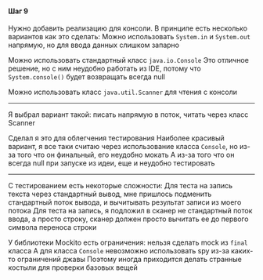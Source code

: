 #### Шаг 9

Нужно добавить реализацию для консоли.
В принципе есть несколько вариантов как это сделать:
Можно использовать `System.in` и `System.out` напрямую, но для ввода данных слишком запарно

Можно использовать стандартный класс `java.io.Console`
Это отличное решение, но с ним неудобно работать из IDE, потому что `System.console()` будет возвращать всегда null

Можно использовать класс `java.util.Scanner` для чтения с консоли

---

Я выбрал вариант такой:
писать напрямую в поток, читать через класс Scanner

Сделал я это для облегчения тестирования
Наиболее красивый вариант, я все таки считаю через использование класса `Console`, но из-за того что он финальный, его неудобно мокать
А из-за того что он всегда null при запуске из идеи, еще и неудобно тестировать

---

С тестированием есть некоторые сложности:
Для теста на запись текста через стандартный вывод, мне пришлось подменить стандартный поток вывода, и вычитывать результат записи из моего потока
Для теста на запись, я подложил в сканер не стандартный поток ввода, а просто строку, сканер должен просто вычитать ее до первого символа переноса строки

У библиотеки Mockito есть ограничения: нельзя сделать mock из `final` класса
А для класса `Console` невозможно использовать spy из-за каких-то ограничений джавы
Поэтому иногда приходится делать странные костыли для проверки базовых вещей
